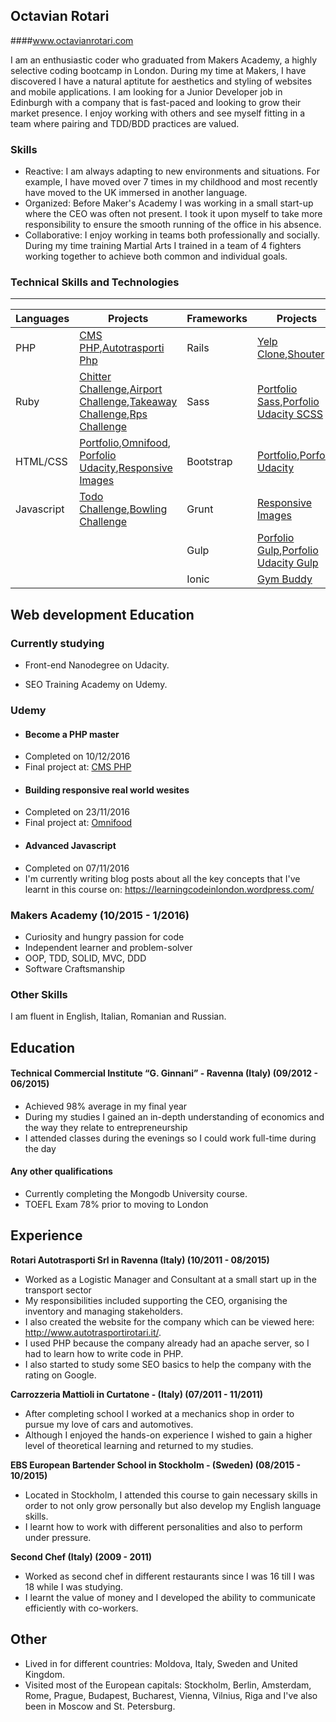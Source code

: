 ## Octavian Rotari

####www.octavianrotari.com

I am an enthusiastic coder who graduated from Makers Academy, a highly selective coding bootcamp in London. During my time at Makers, I have discovered I have a natural aptitute for aesthetics and styling of websites and mobile applications. I am looking for a Junior Developer job in Edinburgh with a company that is fast-paced and looking to grow their market presence. I enjoy working with others and see myself fitting in a team where pairing and TDD/BDD practices are valued.

### Skills

 - Reactive: I am always adapting to new environments and situations. For example, I have moved over 7 times in my childhood and most recently have moved to the UK immersed in another language.
 - Organized: Before Maker's Academy I was working in a small start-up where the CEO was often not present. I took it upon myself to take more responsibility to ensure the smooth running of the office in his absence.
 - Collaborative: I enjoy working in teams both professionally and socially. During my time training Martial Arts I trained in a team of 4 fighters working together to achieve both common and individual goals.

### Technical Skills and Technologies
---------------------------------
|Languages|Projects|Frameworks|Projects|
|----------------|----------------|----------------|----------------|
|PHP|[CMS PHP](https://github.com/OctavianRotari/cms_php),[Autotrasporti Php](https://github.com/OctavianRotari/autotrasportiPhp)|Rails|[Yelp Clone](https://github.com/OctavianRotari/yelp_clone),[Shouter](https://github.com/OctavianRotari/Shouter)|
|Ruby|[Chitter Challenge](https://github.com/octavianrotari/chitter-challenge),[Airport Challenge](https://github.com/octavianrotari/airport_challenge),[Takeaway Challenge](https://github.com/OctavianRotari/takeaway-challenge),[Rps Challenge](https://github.com/OctavianRotari/rps-challenge)|Sass|[Portfolio Sass](https://github.com/OctavianRotari/portfolio/tree/master/src/resources/scss),[Porfolio Udacity SCSS](https://github.com/OctavianRotari/porfolio_udacity/tree/master/src/resources/scss)|
|HTML/CSS|[Portfolio](https://github.com/OctavianRotari/portfolio),[Omnifood](https://github.com/OctavianRotari/Omnifood), [Porfolio Udacity](https://github.com/OctavianRotari/porfolio_udacity),[Responsive Images](https://github.com/OctavianRotari/responsive_images)|Bootstrap|[Portfolio](https://github.com/OctavianRotari/portfolio),[Porfolio Udacity](https://github.com/OctavianRotari/porfolio_udacity)|
|Javascript|[Todo Challenge](https://github.com/OctavianRotari/todo_challenge),[Bowling Challenge](https://github.com/OctavianRotari/bowling-challenge)|Grunt|[Responsive Images](https://github.com/OctavianRotari/responsive_images/blob/master/Gruntfile.js)|
|||Gulp|[Porfolio Gulp](https://github.com/OctavianRotari/portfolio/blob/master/gulpfile.js),[Porfolio Udacity Gulp](https://github.com/OctavianRotari/porfolio_udacity/blob/master/gulpfile.js)|
|||Ionic|[Gym Buddy](https://github.com/OctavianRotari/GymBuddy)|


## Web development Education

### Currently studying

* Front-end Nanodegree on Udacity.

* SEO Training Academy on Udemy.

### Udemy

- #### Become a PHP master

 * Completed on 10/12/2016
  * Final project at: [CMS PHP](https://github.com/OctavianRotari/cms_php)

- #### Building responsive real world wesites

 * Completed on 23/11/2016
  * Final project at: [Omnifood](https://github.com/OctavianRotari/Omnifood)

- #### Advanced Javascript

 * Completed on 07/11/2016
  * I'm currently writing blog posts about all the key concepts that I've learnt in this course on:
 https://learningcodeinlondon.wordpress.com/

### Makers Academy (10/2015 - 1/2016)

- Curiosity and hungry passion for code
- Independent learner and problem-solver
- OOP, TDD, SOLID, MVC, DDD
- Software Craftsmanship

### Other Skills

 I am fluent in English, Italian, Romanian and Russian.

## Education

#### Technical Commercial Institute “G. Ginnani” - Ravenna (Italy) (09/2012 - 06/2015)

 - Achieved 98% average in my final year
 - During my studies I gained an in-depth understanding of economics and the way they relate to entrepreneurship
 - I attended classes during the evenings so I could work full-time during the day


#### Any other qualifications

 - Currently completing the Mongodb University course.
 - TOEFL Exam 78% prior to moving to London

## Experience

**Rotari Autotrasporti Srl in Ravenna (Italy) (10/2011 - 08/2015)**

- Worked as a Logistic Manager and Consultant at a small start up in the transport sector
- My responsibilities included supporting the CEO, organising the inventory and managing stakeholders.
- I also created the website for the company which can be viewed here: http://www.autotrasportirotari.it/.
- I used PHP because the company already had an apache server, so I had to learn how to write code in PHP.
- I also started to study some SEO basics to help the company with the rating on Google.

**Carrozzeria Mattioli in Curtatone - (Italy) (07/2011 - 11/2011)**

- After completing school I worked at a mechanics shop in order to pursue my love of cars and automotives.
- Although I enjoyed the hands-on experience I wished to gain a higher level of theoretical learning and returned to my studies.

**EBS European Bartender School in Stockholm - (Sweden) (08/2015 - 10/2015)**

- Located in Stockholm, I attended this course to gain necessary skills in order to not only grow personally but also develop my English language skills.
- I learnt how to work with different personalities and also to perform under pressure.

**Second Chef (Italy) (2009 - 2011)**
- Worked as second chef in different restaurants since I was 16 till I was 18 while I was studying.
- I learnt the value of money and I developed the ability to communicate efficiently with co-workers.

## Other

- Lived in for different countries: Moldova, Italy, Sweden and United Kingdom.
- Visited most of the European capitals: Stockholm, Berlin, Amsterdam, Rome, Prague, Budapest, Bucharest, Vienna, Vilnius, Riga and I've also been in Moscow and St. Petersburg.
